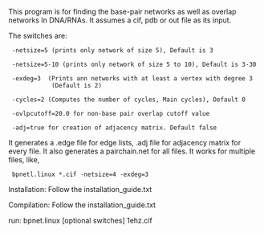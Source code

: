 This program is for finding the base-pair networks as well as overlap networks In DNA/RNAs.
 It assumes a cif, pdb or out file as its input.

 The switches are:
 
     -netsize=5 (prints only network of size 5), Default is 3
     
     -netsize=5-10 (prints only network of size 5 to 10), Default is 3-30
     
     -exdeg=3  (Prints ann networks with at least a vertex with degree 3
                (Default is 2)
                
     -cycles=2 (Computes the number of cycles, Main cycles), Default 0
     
     -ovlpcutoff=20.0 for non-base pair overlap cutoff value
     
     -adj=true for creation of adjacency matrix. Default false


 It generates a .edge file for edge lists, .adj file for adjacency
 matrix for every file. It also generates a pairchain.net for all files.
 It works for multiple files, like, 
 
     bpnetl.linux *.cif -netsize=4 -exdeg=3
 
 Installation: Follow the installation_guide.txt
 
 Compilation:  Follow the installation_guide.txt
 
 run:    bpnet.linux [optional switches] 1ehz.cif 


